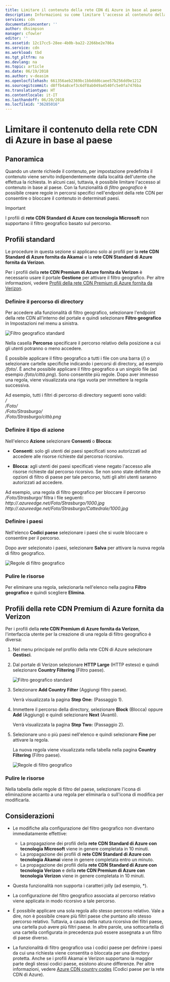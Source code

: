 ```yaml
---
title: Limitare il contenuto della rete CDN di Azure in base al paese | Documentazione Microsoft
description: Informazioni su come limitare l'accesso al contenuto della rete CDN di Azure in base al paese con la funzionalità di filtro geografico.
services: cdn
documentationcenter: ''
author: dksimpson
manager: cfowler
editor: ''
ms.assetid: 12c17cc5-28ee-4b0b-ba22-2266be2e786a
ms.service: cdn
ms.workload: tbd
ms.tgt_pltfrm: na
ms.devlang: na
ms.topic: article
ms.date: 06/19/2018
ms.author: v-deasim
ms.openlocfilehash: 661356aeb2369bc1bbddd6caee57b256dd9e1212
ms.sourcegitcommit: d8ffb4a8cef3c6df8ab049a4540fc5e0fa7476ba
ms.translationtype: HT
ms.contentlocale: it-IT
ms.lasthandoff: 06/20/2018
ms.locfileid: "36285016"
---
```

# <a name="restrict-azure-cdn-content-by-country"></a>Limitare il contenuto della rete CDN di Azure in base al paese

## <a name="overview"></a>Panoramica
Quando un utente richiede il contenuto, per impostazione predefinita il contenuto viene servito indipendentemente dalla località dell'utente che effettua la richiesta. In alcuni casi, tuttavia, è possibile limitare l'accesso al contenuto in base al paese. Con la funzionalità di *filtro geografico* è possibile creare regole in percorsi specifici nell'endpoint della rete CDN per consentire o bloccare il contenuto in determinati paesi.

> [!IMPORTANT]
> I profili di **rete CDN Standard di Azure con tecnologia Microsoft** non supportano il filtro geografico basato sul percorso.
> 

## <a name="standard-profiles"></a>Profili standard
Le procedure in questa sezione si applicano solo ai profili per la **rete CDN Standard di Azure fornita da Akamai** e la **rete CDN Standard di Azure fornita da Verizon**. 

Per i profili della **rete CDN Premium di Azure fornita da Verizon** è necessario usare il portale **Gestione** per attivare il filtro geografico. Per altre informazioni, vedere [Profili della rete CDN Premium di Azure fornita da Verizon](#azure-cdn-premium-from-verizon-profiles).

### <a name="define-the-directory-path"></a>Definire il percorso di directory
Per accedere alla funzionalità di filtro geografico, selezionare l'endpoint della rete CDN all'interno del portale e quindi selezionare **Filtro geografico** in Impostazioni nel menu a sinistra. 

![Filtro geografico standard](./media/cdn-filtering/cdn-geo-filtering-standard.png)

Nella casella **Percorso** specificare il percorso relativo della posizione a cui gli utenti potranno o meno accedere. 

È possibile applicare il filtro geografico a tutti i file con una barra (/) o selezionare cartelle specifiche indicando i percorsi di directory, ad esempio */foto/*. È anche possibile applicare il filtro geografico a un singolo file (ad esempio */foto/città.png*). Sono consentite più regole. Dopo aver immesso una regola, viene visualizzata una riga vuota per immettere la regola successiva.

Ad esempio, tutti i filtri di percorso di directory seguenti sono validi:   
*/*                                 
*/Foto/*     
*/Foto/Strasburgo/*     
*/Foto/Strasburgo/città.png*

### <a name="define-the-type-of-action"></a>Definire il tipo di azione

Nell'elenco **Azione** selezionare **Consenti** o **Blocca**: 

- **Consenti**: solo gli utenti dei paesi specificati sono autorizzati ad accedere alle risorse richieste dal percorso ricorsivo.

- **Blocca**: agli utenti dei paesi specificati viene negato l'accesso alle risorse richieste dal percorso ricorsivo. Se non sono state definite altre opzioni di filtro di paese per tale percorso, tutti gli altri utenti saranno autorizzati ad accedere.

Ad esempio, una regola di filtro geografico per bloccare il percorso */Foto/Strasburgo/* filtra i file seguenti:     
*http://<endpoint>.azureedge.net/Foto/Strasburgo/1000.jpg*
*http://<endpoint>.azureedge.net/Foto/Strasburgo/Cattedrale/1000.jpg*

### <a name="define-the-countries"></a>Definire i paesi
Nell'elenco **Codici paese** selezionare i paesi che si vuole bloccare o consentire per il percorso. 

Dopo aver selezionato i paesi, selezionare **Salva** per attivare la nuova regola di filtro geografico. 

![Regole di filtro geografico](./media/cdn-filtering/cdn-geo-filtering-rules.png)

### <a name="clean-up-resources"></a>Pulire le risorse
Per eliminare una regola, selezionarla nell'elenco nella pagina **Filtro geografico** e quindi scegliere **Elimina**.

## <a name="azure-cdn-premium-from-verizon-profiles"></a>Profili della rete CDN Premium di Azure fornita da Verizon
Per i profili della **rete CDN Premium di Azure fornita da Verizon**, l'interfaccia utente per la creazione di una regola di filtro geografico è diversa:

1. Nel menu principale nel profilo della rete CDN di Azure selezionare **Gestisci**.

2. Dal portale di Verizon selezionare **HTTP Large** (HTTP esteso) e quindi selezionare **Country Filtering** (Filtro paese).

    ![Filtro geografico standard](./media/cdn-filtering/cdn-geo-filtering-premium.png)

3. Selezionare **Add Country Filter** (Aggiungi filtro paese).

    Verrà visualizzata la pagina **Step One:** (Passaggio 1).

4. Immettere il percorso della directory, selezionare **Block** (Blocca) oppure **Add** (Aggiungi) e quindi selezionare **Next** (Avanti).

    Verrà visualizzata la pagina **Step Two:** (Passaggio 2). 

5. Selezionare uno o più paesi nell'elenco e quindi selezionare **Fine** per attivare la regola. 
    
    La nuova regola viene visualizzata nella tabella nella pagina **Country Filtering** (Filtro paese).

    ![Regole di filtro geografico](./media/cdn-filtering/cdn-geo-filtering-premium-rules.png)

### <a name="clean-up-resources"></a>Pulire le risorse
Nella tabella delle regole di filtro del paese, selezionare l'icona di eliminazione accanto a una regola per eliminarla o sull'icona di modifica per modificarla.

## <a name="considerations"></a>Considerazioni
* Le modifiche alla configurazione del filtro geografico non diventano immediatamente effettive:
   * La propagazione dei profili della **rete CDN Standard di Azure con tecnologia Microsoft** viene in genere completata in 10 minuti. 
   * La propagazione dei profili di **rete CDN Standard di Azure con tecnologia Akamai** viene in genere completata entro un minuto. 
   * La propagazione dei profili della **rete CDN Standard di Azure con tecnologia Verizon** e della **rete CDN Premium di Azure con tecnologia Verizon** viene in genere completata in 10 minuti. 
 
* Questa funzionalità non supporta i caratteri jolly (ad esempio, *).

* La configurazione del filtro geografico associata al percorso relativo viene applicata in modo ricorsivo a tale percorso.

* È possibile applicare una sola regola allo stesso percorso relativo. Vale a dire, non è possibile creare più filtri paese che puntano allo stesso percorso relativo. Tuttavia, a causa della natura ricorsiva dei filtri paese, una cartella può avere più filtri paese. In altre parole, una sottocartella di una cartella configurata in precedenza può essere assegnata a un filtro di paese diverso.

* La funzionalità di filtro geografico usa i codici paese per definire i paesi da cui una richiesta viene consentita o bloccata per una directory protetta. Anche se i profili Akamai e Verizon supportano la maggior parte degli stessi codici paese, esistono alcune differenze. Per altre informazioni, vedere [Azure CDN country codes](https://msdn.microsoft.com/library/mt761717.aspx) (Codici paese per la rete CDN di Azure). 

